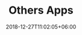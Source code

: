 ---
title: "Others Apps"
date: 2018-12-27T11:02:05+06:00
lastmod: 2020-01-05T10:42:26+06:00
# weight: -16
draft: false
# search related keywords
keywords: ["induct", "instate"]
---